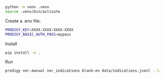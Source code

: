 ```bash
python -m venv .venv
source .venv/bin/activate
```

Create a .env file:

```bash
PRODIGY_KEY=XXXX-XXXX-XXXX-XXXX
PRODIGY_BASIC_AUTH_PASS=mypass
```

Install

```bash
pip install -e .
```

Run

```bash
prodigy ner.manual ner_indications blank:en data/indications.jsonl --label labels.txt --patterns data/patterns_all.jsonl
```